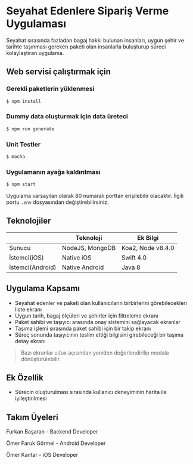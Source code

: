 # Seyahat Edenlere Sipariş Verme Uygulaması

Seyahat sırasında fazladan bagaj hakkı bulunan insanları, uygun şehir ve tarihte taşınması gereken paketi olan insanlarla buluşturup süreci kolaylaştıran uygulama.

## Web servisi çalıştırmak için

### Gerekli paketlerin yüklenmesi
```bash
$ npm install
```
### Dummy data oluşturmak için data üreteci
```bash
$ npm run generate
```
### Unit Testler
```bash
$ mocha
```
### Uygulamanın ayağa kaldırılması
```bash
$ npm start
```
Uygulama varsayılan olarak 80 numaralı porttan erişilebilir olacaktır. İlgili portu ```.env``` dosyasından değiştirebilirsiniz.

## Teknolojiler

|                |Teknoloji                          |Ek Bilgi                         |
|----------------|-------------------------------|-----------------------------|
|Sunucu| NodeJS, MongoDB            |Koa2, Node v8.4.0            |
|İstemci(iOS)          |Native iOS|Swift 4.0            |
|İstemci(Android)          |Native Android|Java 8|

## Uygulama Kapsamı

- Seyahat edenler ve paketi olan kullanıcıların birbirlerini görebilecekleri liste ekranı
- Uygun tarih, bagaj ölçüleri ve şehirler için filtreleme ekranı
- Paket sahibi ve taşıyıcı arasında onay sistemini sağlayacak ekranlar
- Taşıma işlemi sırasında paket sahibi için bir takip ekranı
- Süreç sonunda taşıyıcının teslim ettiği bilgisini girebileceği bir taşıma detay ekranı

> Bazı ekranlar ui/ux açısından yeniden değerlendirilip modala dönüştürülebilir.

## Ek Özellik

- Sürecin oluşturulması sırasında kullanıcı deneyiminin harita ile iyileştirilmesi

## Takım Üyeleri
Furkan Başaran - Backend Developer

Ömer Faruk Görmel - Android Developer

Ömer Kantar - iOS Developer
